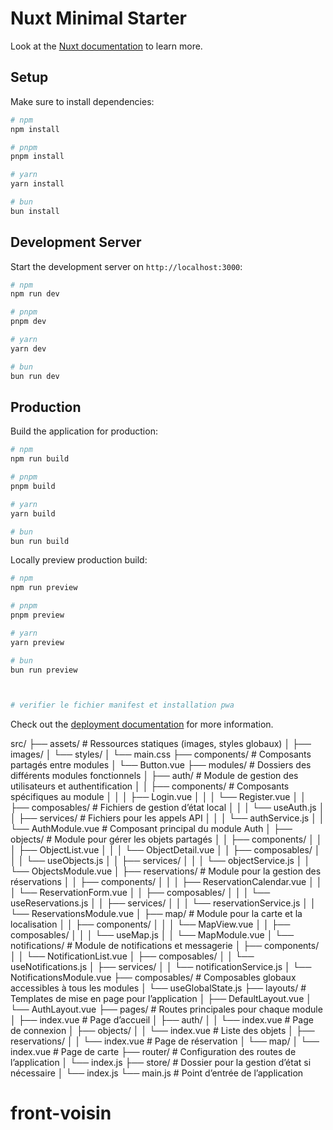 # Nuxt Minimal Starter

Look at the [Nuxt documentation](https://nuxt.com/docs/getting-started/introduction) to learn more.

## Setup

Make sure to install dependencies:

```bash
# npm
npm install

# pnpm
pnpm install

# yarn
yarn install

# bun
bun install
```

## Development Server

Start the development server on `http://localhost:3000`:

```bash
# npm
npm run dev

# pnpm
pnpm dev

# yarn
yarn dev

# bun
bun run dev
```

## Production

Build the application for production:

```bash
# npm
npm run build

# pnpm
pnpm build

# yarn
yarn build

# bun
bun run build
```

Locally preview production build:

```bash
# npm
npm run preview

# pnpm
pnpm preview

# yarn
yarn preview

# bun
bun run preview



# verifier le fichier manifest et installation pwa
```

Check out the [deployment documentation](https://nuxt.com/docs/getting-started/deployment) for more information.

src/
├── assets/                 # Ressources statiques (images, styles globaux)
│   ├── images/
│   └── styles/
│       └── main.css
├── components/             # Composants partagés entre modules
│   └── Button.vue
├── modules/                # Dossiers des différents modules fonctionnels
│   ├── auth/               # Module de gestion des utilisateurs et authentification
│   │   ├── components/     # Composants spécifiques au module
│   │   │   ├── Login.vue
│   │   │   └── Register.vue
│   │   ├── composables/    # Fichiers de gestion d’état local
│   │   │   └── useAuth.js
│   │   ├── services/       # Fichiers pour les appels API
│   │   │   └── authService.js
│   │   └── AuthModule.vue  # Composant principal du module Auth
│   ├── objects/            # Module pour gérer les objets partagés
│   │   ├── components/
│   │   │   ├── ObjectList.vue
│   │   │   └── ObjectDetail.vue
│   │   ├── composables/
│   │   │   └── useObjects.js
│   │   ├── services/
│   │   │   └── objectService.js
│   │   └── ObjectsModule.vue
│   ├── reservations/       # Module pour la gestion des réservations
│   │   ├── components/
│   │   │   ├── ReservationCalendar.vue
│   │   │   └── ReservationForm.vue
│   │   ├── composables/
│   │   │   └── useReservations.js
│   │   ├── services/
│   │   │   └── reservationService.js
│   │   └── ReservationsModule.vue
│   ├── map/                # Module pour la carte et la localisation
│   │   ├── components/
│   │   │   └── MapView.vue
│   │   ├── composables/
│   │   │   └── useMap.js
│   │   └── MapModule.vue
│   └── notifications/      # Module de notifications et messagerie
│       ├── components/
│       │   └── NotificationList.vue
│       ├── composables/
│       │   └── useNotifications.js
│       ├── services/
│       │   └── notificationService.js
│       └── NotificationsModule.vue
├── composables/            # Composables globaux accessibles à tous les modules
│   └── useGlobalState.js
├── layouts/                # Templates de mise en page pour l’application
│   ├── DefaultLayout.vue
│   └── AuthLayout.vue
├── pages/                  # Routes principales pour chaque module
│   ├── index.vue           # Page d’accueil
│   ├── auth/
│   │   └── index.vue       # Page de connexion
│   ├── objects/
│   │   └── index.vue       # Liste des objets
│   ├── reservations/
│   │   └── index.vue       # Page de réservation
│   └── map/
│       └── index.vue       # Page de carte
├── router/                 # Configuration des routes de l’application
│   └── index.js
├── store/                  # Dossier pour la gestion d’état si nécessaire
│   └── index.js
└── main.js                 # Point d’entrée de l’application
# front-voisin
